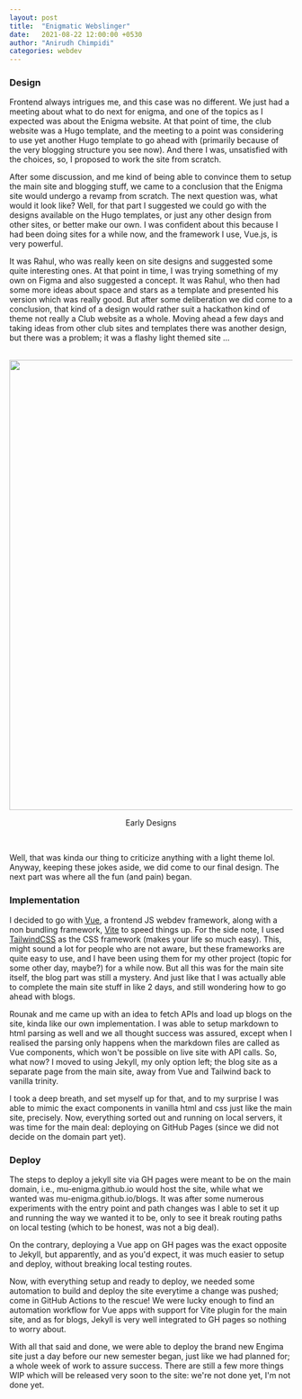 ```yaml
---
layout: post
title:  "Enigmatic Webslinger"
date:   2021-08-22 12:00:00 +0530
author: "Anirudh Chimpidi"
categories: webdev
---
```

<style>
.image-center{
	display: block;
	margin-left: auto;
	margin-right: auto;
}
</style>

### Design

Frontend always intrigues me, and this case was no different. We just had a meeting about what to do next for enigma, and one of the topics as I expected was about the Enigma website. At that point of time, the club website was a Hugo template, and the meeting to a point was considering to use yet another Hugo template to go ahead with (primarily because of the very blogging structure you see now). And there I was, unsatisfied with the choices, so, I proposed to work the site from scratch.

After some discussion, and me kind of being able to convince them to setup the main site and blogging stuff, we came to a conclusion that the Enigma site would undergo a revamp from scratch. The next question was, what would it look like? Well, for that part I suggested we could go with the designs available on the Hugo templates, or just any other design from other sites, or better make our own. I was confident about this because I had been doing sites for a while now, and the framework I use, Vue.js, is very powerful.

It was Rahul, who was really keen on site designs and suggested some quite interesting ones. At that point in time, I was trying something of my own on Figma and also suggested a concept. It was Rahul, who then had some more ideas about space and stars as a template and presented his version which was really good. But after some deliberation we did come to a conclusion, that kind of a design would rather suit a hackathon kind of theme not really a Club website as a whole. Moving ahead a few days and taking ideas from other club sites and templates there was another design, but there was a problem; it was a flashy light themed site ...

<br> <img src="/blogs/assets/img/blog-images/enigmatic_webslinger/pre-design.png" width="300vw;" style="width: 800px;" class="image-center">
<p style="text-align: center">Early Designs</p> <br>

Well, that was kinda our thing to criticize anything with a light theme lol. Anyway, keeping these jokes aside, we did come to our final design. The next part was where all the fun (and pain) began.

### Implementation

I decided to go with [Vue](https://vuejs.org/), a frontend JS webdev framework, along with a non bundling framework, [Vite](https://vitejs.dev/) to speed things up. For the side note, I used [TailwindCSS](https://tailwindcss.com/) as the CSS framework (makes your life so much easy). This, might sound a lot for people who are not aware, but these frameworks are quite easy to use, and I have been using them for my other project (topic for some other day, maybe?) for a while now. But all this was for the main site itself, the blog part was still a mystery. And just like that I was actually able to complete the main site stuff in like 2 days, and still wondering how to go ahead with blogs.

Rounak and me came up with an idea to fetch APIs and load up blogs on the site, kinda like our own implementation. I was able to setup markdown to html parsing as well and we all thought success was assured, except when I realised the parsing only happens when the markdown files are called as Vue components, which won't be possible on live site with API calls. So, what now? I moved to using Jekyll, my only option left; the blog site as a separate page from the main site, away from Vue and Tailwind back to vanilla trinity.

I took a deep breath, and set myself up for that, and to my surprise I was able to mimic the exact components in vanilla html and css just like the main site, precisely. Now, everything sorted out and running on local servers, it was time for the main deal: deploying on GitHub Pages (since we did not decide on the domain part yet).

### Deploy

The steps to deploy a jekyll site via GH pages were meant to be on the main domain, i.e., mu-enigma.github.io would host the site, while what we wanted was mu-enigma.github.io/blogs. It was after some numerous experiments with the entry point and path changes was I able to set it up and running the way we wanted it to be, only to see it break routing paths on local testing (which to be honest, was not a big deal).

On the contrary, deploying a Vue app on GH pages was the exact opposite to Jekyll, but apparently, and as you'd expect, it was much easier to setup and deploy, without breaking local testing routes.

Now, with everything setup and ready to deploy, we needed some automation to build and deploy the site everytime a change was pushed; come in GitHub Actions to the rescue! We were lucky enough to find an automation workflow for Vue apps with support for Vite plugin for the main site, and as for blogs, Jekyll is very well integrated to GH pages so nothing to worry about.

With all that said and done, we were able to deploy the brand new Engima site just a day before our new semester began, just like we had planned for; a whole week of work to assure success. There are still a few more things WIP which will be released very soon to the site: we're not done yet, I'm not done yet.
